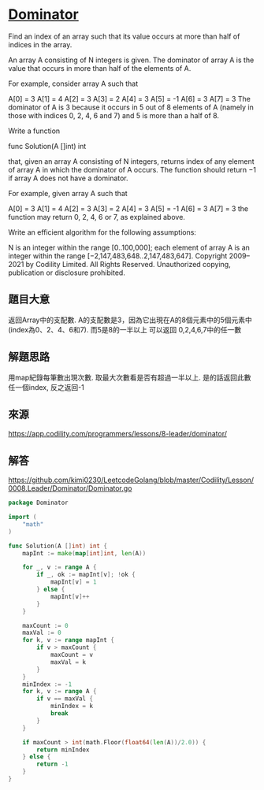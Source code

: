 # [Dominator](https://app.codility.com/programmers/lessons/8-leader/dominator/)
Find an index of an array such that its value occurs at more than half of indices in the array.

An array A consisting of N integers is given. The dominator of array A is the value that occurs in more than half of the elements of A.

For example, consider array A such that

 A[0] = 3    A[1] = 4    A[2] =  3
 A[3] = 2    A[4] = 3    A[5] = -1
 A[6] = 3    A[7] = 3
The dominator of A is 3 because it occurs in 5 out of 8 elements of A (namely in those with indices 0, 2, 4, 6 and 7) and 5 is more than a half of 8.

Write a function

func Solution(A []int) int

that, given an array A consisting of N integers, returns index of any element of array A in which the dominator of A occurs. The function should return −1 if array A does not have a dominator.

For example, given array A such that

 A[0] = 3    A[1] = 4    A[2] =  3
 A[3] = 2    A[4] = 3    A[5] = -1
 A[6] = 3    A[7] = 3
the function may return 0, 2, 4, 6 or 7, as explained above.

Write an efficient algorithm for the following assumptions:

N is an integer within the range [0..100,000];
each element of array A is an integer within the range [−2,147,483,648..2,147,483,647].
Copyright 2009–2021 by Codility Limited. All Rights Reserved. Unauthorized copying, publication or disclosure prohibited.

## 題目大意
返回Array中的支配數. A的支配數是3，因為它出現在A的8個元素中的5個元素中(index為0、2、4、6和7). 而5是8的一半以上
可以返回 0,2,4,6,7中的任一數

## 解題思路
用map紀錄每筆數出現次數. 取最大次數看是否有超過一半以上.
是的話返回此數任一個index, 反之返回-1

## 來源
https://app.codility.com/programmers/lessons/8-leader/dominator/

## 解答
https://github.com/kimi0230/LeetcodeGolang/blob/master/Codility/Lesson/0008.Leader/Dominator/Dominator.go


```go
package Dominator

import (
	"math"
)

func Solution(A []int) int {
	mapInt := make(map[int]int, len(A))

	for _, v := range A {
		if _, ok := mapInt[v]; !ok {
			mapInt[v] = 1
		} else {
			mapInt[v]++
		}
	}

	maxCount := 0
	maxVal := 0
	for k, v := range mapInt {
		if v > maxCount {
			maxCount = v
			maxVal = k
		}
	}
	minIndex := -1
	for k, v := range A {
		if v == maxVal {
			minIndex = k
			break
		}
	}

	if maxCount > int(math.Floor(float64(len(A))/2.0)) {
		return minIndex
	} else {
		return -1
	}
}
```